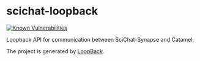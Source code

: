 # scichat-loopback

[![Known Vulnerabilities](https://snyk.io/test/github/SciCatProject/scichat-loopback/master/badge.svg?targetFile=package.json)](https://snyk.io/test/github/SciCatProject/scichat-loopback/master?targetFile=package.json)

Loopback API for communication between SciChat-Synapse and Catamel.

The project is generated by [LoopBack](http://loopback.io).

